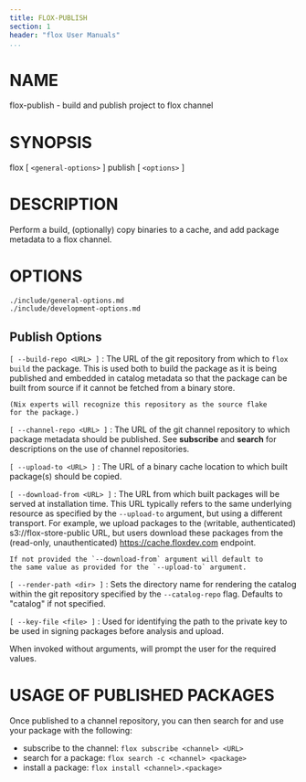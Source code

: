 ```yaml
---
title: FLOX-PUBLISH
section: 1
header: "flox User Manuals"
...
```


# NAME

flox-publish - build and publish project to flox channel

# SYNOPSIS

flox [ `<general-options>` ] publish [ `<options>` ]

# DESCRIPTION

Perform a build, (optionally) copy binaries to a cache,
and add package metadata to a flox channel.

# OPTIONS

```{.include}
./include/general-options.md
./include/development-options.md
```

## Publish Options

 `[ --build-repo <URL> ]`
:   The URL of the git repository from which to `flox build` the package.
    This is used both to build the package as it is being published
    and embedded in catalog metadata so that the package can be built
    from source if it cannot be fetched from a binary store.

    (Nix experts will recognize this repository as the source flake
    for the package.)

`[ --channel-repo <URL> ]`
:   The URL of the git channel repository to which package
    metadata should be published.
    See **subscribe** and **search** for descriptions on
    the use of channel repositories.

`[ --upload-to <URL> ]`
:   The URL of a binary cache location to which built package(s)
    should be copied.

`[ --download-from <URL> ]`
:   The URL from which built packages will be served at
    installation time.
    This URL typically refers to the same underlying resource
    as specified by the `--upload-to` argument, but using
    a different transport. For example, we upload packages
    to the (writable, authenticated) s3://flox-store-public URL,
    but users download these packages from the (read-only,
    unauthenticated) https://cache.floxdev.com endpoint.

    If not provided the `--download-from` argument will default to
    the same value as provided for the `--upload-to` argument.

`[ --render-path <dir> ]`
:   Sets the directory name for rendering the catalog
    within the git repository
    specified by the `--catalog-repo` flag.
    Defaults to "catalog" if not specified.

`[ --key-file <file> ]`
:   Used for identifying the path to the private key
    to be used in signing packages
    before analysis and upload.

When invoked without arguments, will prompt the user for the required values.

# USAGE OF PUBLISHED PACKAGES

Once published to a channel repository, you can then
search for and use your package with the following:

* subscribe to the channel: `flox subscribe <channel> <URL>`
* search for a package: `flox search -c <channel> <package>`
* install a package: `flox install <channel>.<package>`
